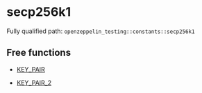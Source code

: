 # secp256k1

Fully qualified path: `openzeppelin_testing::constants::secp256k1`

## Free functions

- [KEY_PAIR](./openzeppelin_testing-constants-secp256k1-KEY_PAIR.md)

- [KEY_PAIR_2](./openzeppelin_testing-constants-secp256k1-KEY_PAIR_2.md)

